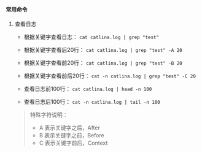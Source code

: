 #### 常用命令

1. 查看日志

   - 根据关键字查看日志：
     `cat catlina.log | grep "test"`

   - 根据关键字查看后20行：
     `cat catlina.log | grep "test" -A 20`

   - 根据关键字查看前20行：
     `cat catlina.log | grep "test" -B 20`

   - 根据关键字查看前后20行：
     `cat -n catlina.log | grep "test" -C 20`

   - 查看日志前100行：
     `cat catlina.log | head -n 100`

   - 查看日志后100行：
     `cat -n catlina.log | tail -n 100`

   >特殊字符说明：
   >
   >- A 表示关键字之后，After
   >- B 表示关键字之前，Before
   >- C 表示关键字前后，Context